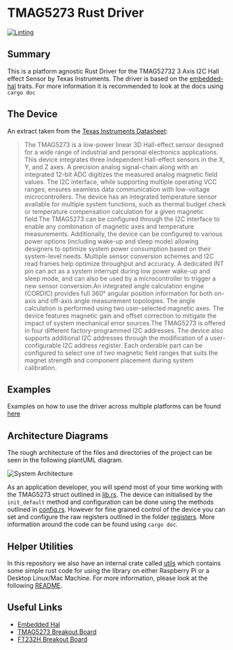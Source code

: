 # TMAG5273 Rust Driver

[![Linting](https://github.com/dysonltd/tmag5273/actions/workflows/Linting.yaml/badge.svg)](https://github.com/dysonltd/tmag5273/actions/workflows/Linting.yaml)

## Summary
This is a platform agnostic Rust Driver for the TMAG52732 3 Axis I2C
Hall effect Sensor by Texas Instruments. The driver is based on the
[embedded-hal](https://github.com/rust-embedded/embedded-hal) traits.
For more information it is recommended to look at the docs using `cargo doc`
## The Device

An extract taken from the [Texas Instruments Datasheet](./docs/tmag5273.pdf):

>The TMAG5273 is a low-power linear 3D Hall-effect
sensor designed for a wide range of industrial
and personal electronics applications. This device
integrates three independent Hall-effect sensors in
the X, Y, and Z axes. A precision analog signal-chain
along with an integrated 12-bit ADC digitizes
the measured analog magnetic field values. The
I2C interface, while supporting multiple operating
VCC ranges, ensures seamless data communication
with low-voltage microcontrollers. The device has an
integrated temperature sensor available for multiple
system functions, such as thermal budget check or
temperature compensation calculation for a given
magnetic field.The TMAG5273 can be configured through the I2C
interface to enable any combination of magnetic
axes and temperature measurements. Additionally,
the device can be configured to various power
options (including wake-up and sleep mode) allowing
designers to optimize system power consumption
based on their system-level needs. Multiple sensor
conversion schemes and I2C read frames help
optimize throughput and accuracy. A dedicated
INT pin can act as a system interrupt during
low power wake-up and sleep mode, and can also be used by a
microcontroller to trigger a new sensor conversion.An integrated
angle calculation engine (CORDIC)
provides full 360° angular position information for both
on-axis and off-axis angle measurement topologies.
The angle calculation is performed using two
user-selected magnetic axes. The device features
magnetic gain and offset correction to mitigate the
impact of system mechanical error sources.The TMAG5273 is
offered in four different factory-programmed I2C addresses.
The device also supports additional I2C addresses through the modification
of a user-configurable I2C address register. Each
orderable part can be configured to select one of two
magnetic field ranges that suits the magnet strength
and component placement during system calibration.

## Examples

Examples on how to use the driver across multiple platforms can be found [here](./examples/README.md)

## Architecture Diagrams

The rough architecture of the files and directories of the project can be seen in
the following plantUML diagram.

![System Architecture](./docs/architecture.png)

As an application developer, you will spend most of your time working with the
TMAG5273 struct outlined in [lib.rs](./src/lib.rs). The device can initialised
by the `init_default` method and configuration can be done using the methods
outlined in [config.rs](./src/config.rs). However for fine grained control
of the device you can set and configure the raw registers outlined in the
folder [registers](./src/registers/). More information around the code can
be found using `cargo doc`.

## Helper Utilities

In this repository we also have an internal crate called [utils](./utils/) which contains some simple rust code for using the library on either Raspberry Pi or a Desktop Linux/Mac Machine.
For more information, please look at the following [README](./utils/README.md).

## Useful Links

- [Embedded Hal](https://docs.rs/embedded-hal/latest/embedded_hal/)
- [TMAG5273 Breakout Board](https://www.sparkfun.com/products/23880)
- [FT232H Breakout Board](https://www.adafruit.com/product/2264)
